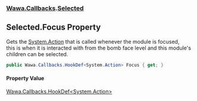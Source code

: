 ### [Wawa.Callbacks](Wawa.Callbacks.md 'Wawa.Callbacks').[Selected](Selected.md 'Wawa.Callbacks.Selected')

## Selected.Focus Property

Gets the [System.Action](https://docs.microsoft.com/en-us/dotnet/api/System.Action 'System.Action') that is called whenever the module is focused,  
this is when it is interacted with from the bomb face level and this module's children can be selected.

```csharp
public Wawa.Callbacks.HookDef<System.Action> Focus { get; }
```

#### Property Value
[Wawa.Callbacks.HookDef&lt;](HookDef{T}.md 'Wawa.Callbacks.HookDef<T>')[System.Action](https://docs.microsoft.com/en-us/dotnet/api/System.Action 'System.Action')[&gt;](HookDef{T}.md 'Wawa.Callbacks.HookDef<T>')